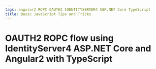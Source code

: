 ```yaml
---
tags: angular2 ROPC OAUTH2 IDENTITYSERVER4 ASP.NET Core TypeScript
title: Basic JavaScript Tips and Tricks
---
```

 
# OAUTH2 ROPC flow using IdentityServer4 ASP.NET Core and Angular2 with TypeScript